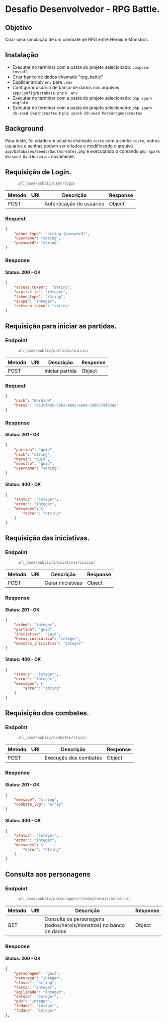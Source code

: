 # Desafio Desenvolvedor - RPG Battle.

## Objetivo

Criar uma simulação de um combate de RPG entre Heróis e Monstros.

## Instalação

- Executar no terminar com a pasta do projeto selecionado: `composer install`
- Criar banco de dados chamado "rpg_battle"
- Duplicar arquiv `env` para `.env`
- Configurar usuário de banco de dados nos arquivos `app/Config/Database.php` e `.env`
- Executar no terminar com a pasta do projeto selecionado: `php spark migrate`
- Executar no terminar com a pasta do projeto selecionado: `php spark db:seed Oauthcreates` e  `php spark db:seed Personagenscreates`

## Background

Para teste, foi criado um usuário chamado `teste` com a senha `teste`, outros usuários e senhas podem ser criados e modificando o arquivo `app/Databases/Seeds/Oauthcreates.php` e executando o comando  `php spark db:seed Oauthcreates` novamente.

## Requisição de Login.

> `url_base/public/user/login`

| Metodo  | URI  | Descrição                                                               | Response       |
|---------|------|-------------------------------------------------------------------------|---------------|
| POST    |      | Autenticação de usuários                            | Object         |


### Request
```json
{
    "grant_type": "string (password)",
	"username": "string",
    "password": "string"
} 
```

### Response

#### Status: 200 - OK
```json
{
    "access_token":  "string",
    "expires_in": "integer",
    "token_type": "string",
    "scope": "integer",    
    "refresh_token": "string"
}   
```
## Requisição para iniciar as partidas.

### Endpoint

> `url_base/public/partidas/iniciar`

| Metodo  | URI  | Descrição                                                               | Response       |
|---------|------|-------------------------------------------------------------------------|---------------|
| POST    |      | Iniciar partida                            | Object         |


### Request
```json
{
    "nick": "GordinH",
    "heroi": "d13cf4a5-c502-464c-aae4-3ab0c79fb24c"
}
```
### Response

#### Status: 201 - OK
```json
{
    "partida": "guid",
    "nick": "string",
    "heroi": "guid",
    "monstro": "guid",
    "username": "string"
}
```
#### Status: 400 - OK
```json
{
    "status": "integer",
    "error": "integer",
    "messages": {
        "error": "string"
    }
}
```

## Requisição das iniciativas.

### Endpoint

> `url_base/public/iniciativas/iniciar`

| Metodo  | URI  | Descrição                                                               | Response       |
|---------|------|-------------------------------------------------------------------------|---------------|
| POST    |      | Gerar iniciativas                            | Object         |


### Response

#### Status: 201 - OK
```json
{
    "ordem": "integer",
    "partida": "guid",
    "iniciativa": "guid",
    "heroi_iniciativa": "integer",
    "monstro_iniciativa": "integer"
}
```
#### Status: 400 - OK
```json
{
    "status": "integer",
    "error": "integer",
    "messages": {
        "error": "string"
    }
}
```

## Requisição dos combates.

### Endpoint

> `url_base/public/combates/atacar`

| Metodo  | URI  | Descrição                                                               | Response       |
|---------|------|-------------------------------------------------------------------------|---------------|
| POST    |      | Execução dos combates                          | Object         |


### Response

#### Status: 201 - OK
```json
{
    "message": "string",
    "combate_log": "array"
}
```
#### Status: 400 - OK
```json
{
    "status": "integer",
    "error": "integer",
    "messages": {
        "error": "string"
    }
}
```
## Consulta aos personagens

### Endpoint

> `url_base/public/personagens/(todos/herois/monstros)`

| Metodo  | URI  | Descrição                                                               | Response       |
|---------|------|-------------------------------------------------------------------------|---------------|
| GET    |      | Consulta os personagens (todos/herois/monstros) no banco de dados   | Object         |


### Response

#### Status: 200 - OK
```json
{
	"personagem": "guid",
	"natureza": "integer",
	"classe": "string",
	"forca": "integer",
	"agilidade": "integer",
	"defesa": "integer",
	"pdv": "integer",
	"fddano": "integer",
	"fqdano": "integer"
},
```